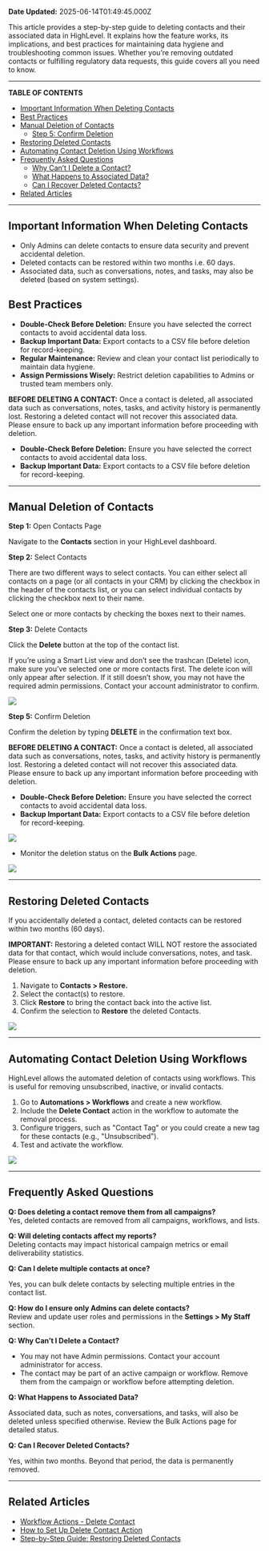 **Date Updated:** 2025-06-14T01:49:45.000Z
  
  
This article provides a step-by-step guide to deleting contacts and their associated data in HighLevel. It explains how the feature works, its implications, and best practices for maintaining data hygiene and troubleshooting common issues. Whether you’re removing outdated contacts or fulfilling regulatory data requests, this guide covers all you need to know.

---

**TABLE OF CONTENTS**

* [Important Information When Deleting Contacts](#Important-Information-When-Deleting-Contacts)
* [Best Practices](#Best-Practices)
* [Manual Deletion of Contacts](#Manual-Deletion-of-Contacts)  
   * [Step 5: Confirm Deletion](#Step-5%3A-Confirm-Deletion)
* [Restoring Deleted Contacts](#Restoring-Deleted-Contacts)
* [Automating Contact Deletion Using Workflows](#Automating-Contact-Deletion-Using-Workflows)
* [Frequently Asked Questions](#Frequently-Asked-Questions)  
   * [Why Can’t I Delete a Contact?](#Why-Can%E2%80%99t-I-Delete-a-Contact?)  
   * [What Happens to Associated Data?](#What-Happens-to-Associated-Data?)  
   * [Can I Recover Deleted Contacts?](#Can-I-Recover-Deleted-Contacts?)
* [Related Articles](#Related-Articles)

---

## **Important Information When Deleting Contacts**

  
* Only Admins can delete contacts to ensure data security and prevent accidental deletion.
* Deleted contacts can be restored within two months i.e. 60 days.
* Associated data, such as conversations, notes, and tasks, may also be deleted (based on system settings).

## **Best Practices**

  
* **Double-Check Before Deletion:** Ensure you have selected the correct contacts to avoid accidental data loss.
* **Backup Important Data:** Export contacts to a CSV file before deletion for record-keeping.
* **Regular Maintenance:** Review and clean your contact list periodically to maintain data hygiene.
* **Assign Permissions Wisely:** Restrict deletion capabilities to Admins or trusted team members only.

**BEFORE DELETING A CONTACT:** Once a contact is deleted, all associated data such as conversations, notes, tasks, and activity history is permanently lost. Restoring a deleted contact will not recover this associated data. Please ensure to back up any important information before proceeding with deletion.  
* **Double-Check Before Deletion:** Ensure you have selected the correct contacts to avoid accidental data loss.
* **Backup Important Data:** Export contacts to a CSV file before deletion for record-keeping.

---

## **Manual Deletion of Contacts**

  
**Step 1:** Open Contacts Page  
  
Navigate to the **Contacts** section in your HighLevel dashboard.

  
**Step 2:** Select Contacts  
  
There are two different ways to select contacts. You can either select all contacts on a page (or all contacts in your CRM) by clicking the checkbox in the header of the contacts list, or you can select individual contacts by clicking the checkbox next to their name.

  
Select one or more contacts by checking the boxes next to their names.

  
**Step 3:** Delete Contacts  
  
Click the **Delete** button at the top of the contact list.

  
If you’re using a Smart List view and don’t see the trashcan (Delete) icon, make sure you’ve selected one or more contacts first. The delete icon will only appear after selection. If it still doesn’t show, you may not have the required admin permissions. Contact your account administrator to confirm.

  
![](https://s3.amazonaws.com/cdn.freshdesk.com/data/helpdesk/attachments/production/155039831887/original/HuDe5zEU0tm6DykpMCq7Drkpq0HOBUquYQ.jpeg?1736883910)
  
  
**Step 5:** Confirm Deletion  
  
Confirm the deletion by typing **DELETE** in the confirmation text box.

  
**BEFORE DELETING A CONTACT:** Once a contact is deleted, all associated data such as conversations, notes, tasks, and activity history is permanently lost. Restoring a deleted contact will not recover this associated data. Please ensure to back up any important information before proceeding with deletion.  
* **Double-Check Before Deletion:** Ensure you have selected the correct contacts to avoid accidental data loss.
* **Backup Important Data:** Export contacts to a CSV file before deletion for record-keeping.

  
![](https://s3.amazonaws.com/cdn.freshdesk.com/data/helpdesk/attachments/production/155039831924/original/x9zr6WhxO6hBvnunYXFfnmhzvcQ0qg-PLQ.jpeg?1736883970)

  
* Monitor the deletion status on the **Bulk Actions** page.

  
![](https://s3.amazonaws.com/cdn.freshdesk.com/data/helpdesk/attachments/production/155039831968/original/WFLxJRolGt3oDjKbry57BKQ70j7R__2oeQ.jpeg?1736884059)

---

## **Restoring Deleted Contacts**

  
If you accidentally deleted a contact, deleted contacts can be restored within two months (60 days).

  
**IMPORTANT:** Restoring a deleted contact WILL NOT restore the associated data for that contact, which would include conversations, notes, and task. Please ensure to back up any important information before proceeding with deletion.  

  
1. Navigate to **Contacts > Restore.**
2. Select the contact(s) to restore.
3. Click **Restore** to bring the contact back into the active list.
4. Confirm the selection to **Restore** the deleted Contacts.

  
![](https://s3.amazonaws.com/cdn.freshdesk.com/data/helpdesk/attachments/production/155039832113/original/_2GdAT-hU_VyiZm1GbybknD992oS05MTlw.png?1736884527)

---

## **Automating Contact Deletion Using Workflows**

  
HighLevel allows the automated deletion of contacts using workflows. This is useful for removing unsubscribed, inactive, or invalid contacts.  
  
1. Go to **Automations > Workflows** and create a new workflow.
2. Include the **Delete Contact** action in the workflow to automate the removal process.
3. Configure triggers, such as "Contact Tag" or you could create a new tag for these contacts (e.g., "Unsubscribed").
4. Test and activate the workflow.

  
![](https://s3.amazonaws.com/cdn.freshdesk.com/data/helpdesk/attachments/production/155039832645/original/Hs_TOjSoBvdOxQMKuz2lUyfgHtYzFf16Hw.png?1736885822)

---

## **Frequently Asked Questions**

  
**Q: Does deleting a contact remove them from all campaigns?**  
Yes, deleted contacts are removed from all campaigns, workflows, and lists.
  
  
**Q: Will deleting contacts affect my reports?**  
Deleting contacts may impact historical campaign metrics or email deliverability statistics.
  
  
**Q: Can I delete multiple contacts at once?**

Yes, you can bulk delete contacts by selecting multiple entries in the contact list.
  
  
**Q: How do I ensure only Admins can delete contacts?**  
Review and update user roles and permissions in the **Settings > My Staff** section.

  
**Q: Why Can’t I Delete a Contact?**

* You may not have Admin permissions. Contact your account administrator for access.
* The contact may be part of an active campaign or workflow. Remove them from the campaign or workflow before attempting deletion.

**Q: What Happens to Associated Data?**

Associated data, such as notes, conversations, and tasks, will also be deleted unless specified otherwise. Review the Bulk Actions page for detailed status.  
  
**Q: Can I Recover Deleted Contacts?**

Yes, within two months. Beyond that period, the data is permanently removed.

---

## **Related Articles**

  
* [Workflow Actions - Delete Contact](https://help.gohighlevel.com/support/solutions/articles/155000003423-workflow-actions-delete-contact)
* [How to Set Up Delete Contact Action](https://help.gohighlevel.com/support/solutions/articles/155000001572-how-to-set-up-delete-contact-action)
* [Step-by-Step Guide: Restoring Deleted Contacts](https://help.gohighlevel.com/support/solutions/articles/48001211386-step-by-step-guide-restoring-deleted-contacts)